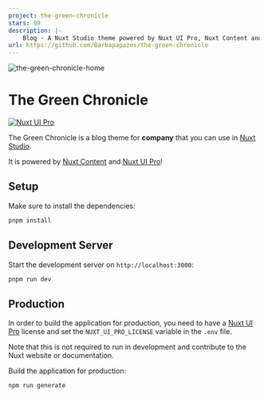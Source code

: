 ```yaml
---
project: the-green-chronicle
stars: 89
description: |-
    Blog - A Nuxt Studio theme powered by Nuxt UI Pro, Nuxt Content and ready for Nuxt Studio
url: https://github.com/Barbapapazes/the-green-chronicle
---
```


![the-green-chronicle-home](https://github.com/Barbapapazes/the-green-chronicle/assets/45267552/d6df661f-1cfc-4f4e-bc0c-d97480d0a885)

# The Green Chronicle

[![Nuxt UI Pro](https://img.shields.io/badge/Made%20with-Nuxt%20UI%20Pro-00DC82?logo=nuxt.js&labelColor=020420)](https://ui.nuxt.com/pro)

The Green Chronicle is a blog theme for **company** that you can use in [Nuxt Studio](https://nuxt.studio).

It is powered by [Nuxt Content](https://content.nuxt.com) and [Nuxt UI Pro](https://ui.nuxt.com/pro)!

## Setup

Make sure to install the dependencies:

```bash
pnpm install
```

## Development Server

Start the development server on `http://localhost:3000`:

```bash
pnpm run dev
```

## Production

In order to build the application for production, you need to have a [Nuxt UI Pro](https://ui.nuxt.com/pro) license and set the `NUXT_UI_PRO_LICENSE` variable in the `.env` file.

Note that this is not required to run in development and contribute to the Nuxt website or documentation.

Build the application for production:

```bash
npm run generate
```

